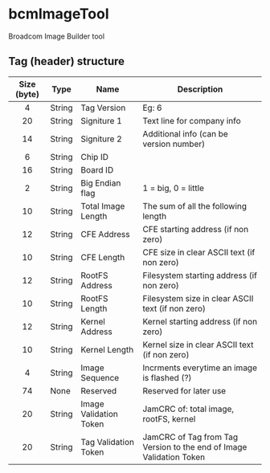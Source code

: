 # bcmImageTool
Broadcom Image Builder tool

## Tag (header) structure
| Size (byte)  | Type | Name | Description |
| :----------: | ---- | ---- | ------- |
|  4 | String | Tag Version | Eg: 6 |
| 20 | String | Signiture 1 | Text line for company info |
| 14 | String | Signiture 2 | Additional info (can be version number) |
|  6 | String | Chip ID |  |
| 16 | String | Board ID |  |
|  2 | String | Big Endian flag | 1 = big, 0 = little |
| 10 | String | Total Image Length | The sum of all the following length |
| 12 | String | CFE Address | CFE starting address (if non zero) |
| 10 | String | CFE Length | CFE size in clear ASCII text (if non zero) |
| 12 | String | RootFS Address | Filesystem starting address (if non zero) |
| 10 | String | RootFS Length | Filesystem size in clear ASCII text (if non zero) |
| 12 | String | Kernel Address | Kernel starting address (if non zero) |
| 10 | String | Kernel Length | Kernel size in clear ASCII text (if non zero) |
|  4 | String | Image Sequence | Incrments everytime an image is flashed (?) |
| 74 | None | Reserved | Reserved for later use |
| 20 | String | Image Validation Token | JamCRC of: total image, rootFS, kernel |
| 20 | String | Tag Validation Token | JamCRC of Tag from Tag Version to the end of Image Validation Token |
